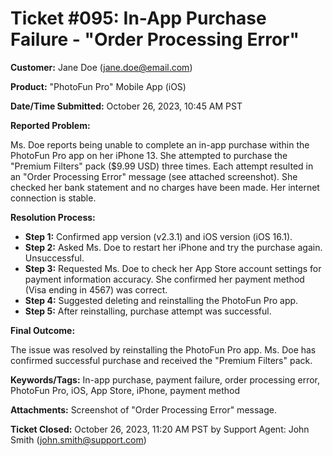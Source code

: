 # Ticket #095:  In-App Purchase Failure - "Order Processing Error"

**Customer:**  Jane Doe (jane.doe@email.com)

**Product:**  "PhotoFun Pro" Mobile App (iOS)

**Date/Time Submitted:** October 26, 2023, 10:45 AM PST


**Reported Problem:**

Ms. Doe reports being unable to complete an in-app purchase within the PhotoFun Pro app on her iPhone 13.  She attempted to purchase the "Premium Filters" pack ($9.99 USD) three times. Each attempt resulted in an "Order Processing Error" message (see attached screenshot). She checked her bank statement and no charges have been made. Her internet connection is stable.


**Resolution Process:**

* **Step 1:**  Confirmed app version (v2.3.1) and iOS version (iOS 16.1).
* **Step 2:**  Asked Ms. Doe to restart her iPhone and try the purchase again.  Unsuccessful.
* **Step 3:**  Requested Ms. Doe to check her App Store account settings for payment information accuracy.  She confirmed her payment method (Visa ending in 4567) was correct.
* **Step 4:**  Suggested deleting and reinstalling the PhotoFun Pro app.
* **Step 5:** After reinstalling, purchase attempt was successful.


**Final Outcome:**

The issue was resolved by reinstalling the PhotoFun Pro app.  Ms. Doe has confirmed successful purchase and received the "Premium Filters" pack.


**Keywords/Tags:**  In-app purchase, payment failure, order processing error, PhotoFun Pro, iOS, App Store, iPhone, payment method


**Attachments:** Screenshot of "Order Processing Error" message.

**Ticket Closed:** October 26, 2023, 11:20 AM PST  by Support Agent: John Smith (john.smith@support.com)
